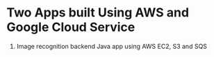 # Two Apps built Using AWS and Google Cloud Service

1. Image recognition backend Java app using AWS EC2, S3 and SQS